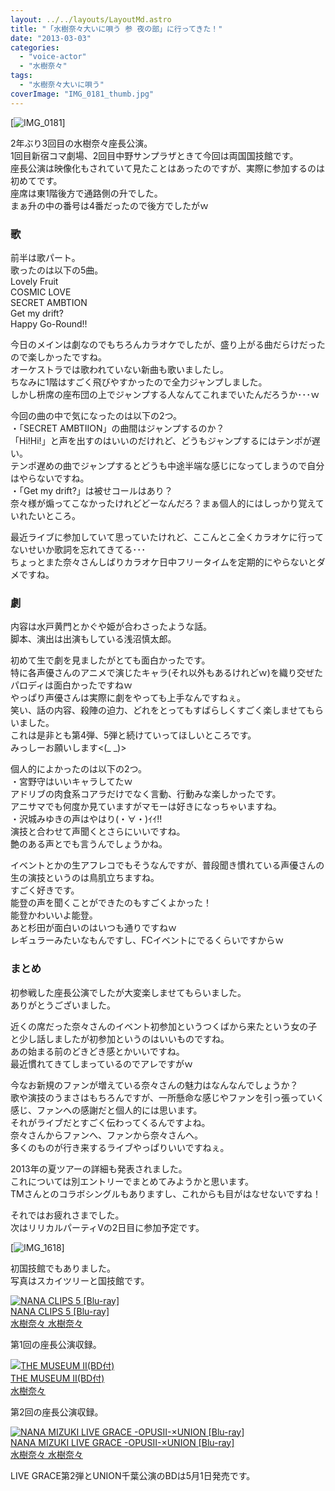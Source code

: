 ```yaml
---
layout: ../../layouts/LayoutMd.astro
title: "「水樹奈々大いに唄う 参 夜の部」に行ってきた！"
date: "2013-03-03"
categories: 
  - "voice-actor"
  - "水樹奈々"
tags: 
  - "水樹奈々大いに唄う"
coverImage: "IMG_0181_thumb.jpg"
---
```


[![IMG_0181](/wp/images/IMG_0181_thumb.jpg "IMG_0181")]

2年ぶり3回目の水樹奈々座長公演。  
1回目新宿コマ劇場、2回目中野サンプラザときて今回は両国国技館です。  
座長公演は映像化もされていて見たことはあったのですが、実際に参加するのは初めてです。  
座席は東1階後方で通路側の升でした。  
まぁ升の中の番号は4番だったので後方でしたがｗ

### 歌

前半は歌パート。  
歌ったのは以下の5曲。  
Lovely Fruit  
COSMIC LOVE  
SECRET AMBTION  
Get my drift?  
Happy Go-Round!!

今日のメインは劇なのでもちろんカラオケでしたが、盛り上がる曲だらけだったので楽しかったですね。  
オーケストラでは歌われていない新曲も歌いましたし。  
ちなみに1階はすごく飛びやすかったので全力ジャンプしました。  
しかし枡席の座布団の上でジャンプする人なんてこれまでいたんだろうか･･･ｗ

今回の曲の中で気になったのは以下の2つ。  
・「SECRET AMBTIION」の曲間はジャンプするのか？  
「Hi!Hi!」と声を出すのはいいのだけれど、どうもジャンプするにはテンポが遅い。  
テンポ遅めの曲でジャンプするとどうも中途半端な感じになってしまうので自分はやらないですね。  
・「Get my drift?」は被せコールはあり？  
奈々様が煽ってこなかったけれどどーなんだろ？まぁ個人的にはしっかり覚えていれたいところ。

最近ライブに参加していて思っていたけれど、ここんとこ全くカラオケに行ってないせいか歌詞を忘れてきてる･･･  
ちょっとまた奈々さんしばりカラオケ日中フリータイムを定期的にやらないとダメですね。

### 劇

内容は水戸黄門とかぐや姫が合わさったような話。  
脚本、演出は出演もしている浅沼慎太郎。

初めて生で劇を見ましたがとても面白かったです。  
特に各声優さんのアニメで演じたキャラ(それ以外もあるけれどｗ)を織り交ぜたパロディは面白かったですねｗ  
やっぱり声優さんは実際に劇をやっても上手なんですねぇ。  
笑い、話の内容、殺陣の迫力、どれをとってもすばらしくすごく楽しませてもらいました。  
これは是非とも第4弾、5弾と続けていってほしいところです。  
みっしーお願いします<(\_ \_)>

個人的によかったのは以下の2つ。  
・宮野守はいいキャラしてたｗ  
アドリブの肉食系コアラだけでなく言動、行動みな楽しかったです。  
アニサマでも何度か見ていますがマモーは好きになっちゃいますね。  
・沢城みゆきの声はやはり(・∀・)ｲｲ!!  
演技と合わせて声聞くとさらにいいですね。  
艶のある声とでも言うんでしょうかね。

イベントとかの生アフレコでもそうなんですが、普段聞き慣れている声優さんの生の演技というのは鳥肌立ちますね。  
すごく好きです。  
能登の声を聞くことができたのもすごくよかった！  
能登かわいいよ能登。  
あと杉田が面白いのはいつも通りですねｗ  
レギュラーみたいなもんですし、FCイベントにでるくらいですからｗ

### まとめ

初参戦した座長公演でしたが大変楽しませてもらいました。  
ありがとうございました。

近くの席だった奈々さんのイベント初参加というつくばから来たという女の子と少し話しましたが初参加というのはいいものですね。  
あの始まる前のどきどき感とかいいですね。  
最近慣れてきてしまっているのでアレですがｗ

今なお新規のファンが増えている奈々さんの魅力はなんなんでしょうか？  
歌や演技のうまさはもちろんですが、一所懸命な感じやファンを引っ張っていく感じ、ファンへの感謝だと個人的には思います。  
それがライブだとすごく伝わってくるんですよね。  
奈々さんからファンへ、ファンから奈々さんへ。  
多くのものが行き来するライブやっぱりいいですねぇ。

2013年の夏ツアーの詳細も発表されました。  
これについては別エントリーでまとめてみようかと思います。  
TMさんとのコラボシングルもありますし、これからも目がはなせないですね！

それではお疲れさまでした。  
次はリリカルパーティⅤの2日目に参加予定です。

[![IMG_1618](/wp/images/IMG_1618_thumb.jpg "IMG_1618")]

初国技館でもありました。  
写真はスカイツリーと国技館です。

[![NANA CLIPS 5 [Blu-ray]](/wp/images/51ms2cmXYPL._SL160_.jpg)  
NANA CLIPS 5 \[Blu-ray\]  
水樹奈々 水樹奈々](https://www.amazon.co.jp/exec/obidos/ASIN/B00405OJ62/mizuka123-22/ref=nosim)

第1回の座長公演収録。

[![THE MUSEUM II(BD付)](/wp/images/5176G8o80DL._SL160_.jpg)  
THE MUSEUM II(BD付)  
水樹奈々](https://www.amazon.co.jp/exec/obidos/ASIN/B005ODDICU/mizuka123-22/ref=nosim)

第2回の座長公演収録。

[![NANA MIZUKI LIVE GRACE -OPUSII-×UNION [Blu-ray]](/wp/images/no-image-no-ciu._AA160_.gif)  
NANA MIZUKI LIVE GRACE -OPUSII-×UNION \[Blu-ray\]  
水樹奈々 水樹奈々](https://www.amazon.co.jp/exec/obidos/ASIN/B00BHJGQT2/mizuka123-22/ref=nosim)

LIVE GRACE第2弾とUNION千葉公演のBDは5月1日発売です。
